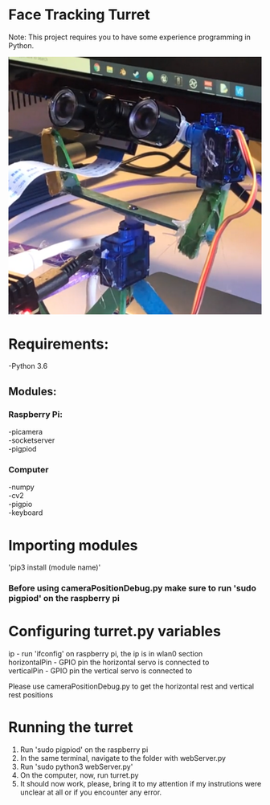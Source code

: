 # Face Tracking Turret

Note: This project requires you to have some experience programming in Python.

![Turret](Images/1.PNG)

# Requirements:
-Python 3.6

## Modules:

### Raspberry Pi:
-picamera\
-socketserver\
-pigpiod

### Computer
-numpy\
-cv2\
-pigpio\
-keyboard

# Importing modules
'pip3 install (module name)'

### Before using cameraPositionDebug.py make sure to run 'sudo pigpiod' on the raspberry pi

# Configuring turret.py variables
ip - run 'ifconfig' on raspberry pi, the ip is in wlan0 section\
horizontalPin - GPIO pin the horizontal servo is connected to\
verticalPin - GPIO pin the vertical servo is connected to

Please use cameraPositionDebug.py to get the horizontal rest and vertical rest positions

# Running the turret
1. Run 'sudo pigpiod' on the raspberry pi
2. In the same terminal, navigate to the folder with webServer.py
3. Run 'sudo python3 webServer.py'
4. On the computer, now, run turret.py
5. It should now work, please, bring it to my attention if my instrutions were unclear at all or if you encounter any error.
